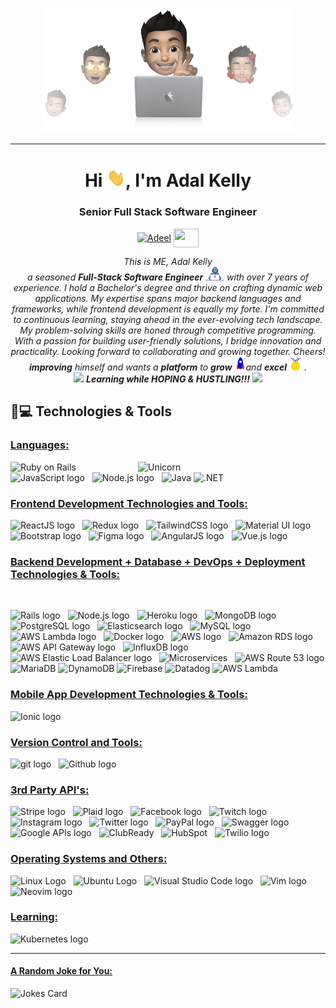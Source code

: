 
<p align="center">
  <img src="github.png" height="200"/>
</p>
<hr>
<h1 align="center">Hi <img src="Hi.gif" width="30px">, I'm Adal Kelly</h1>
<h3 align="center">Senior Full Stack Software Engineer</h3>
<p align="center">
<a href="https://www.linkedin.com/in/adalkelly/" target="_blank"><img align="center" src="https://cdn.jsdelivr.net/npm/simple-icons@3.0.1/icons/linkedin.svg" alt="Adeel" height="30" width="40" /></a>
 <a href = "mailto: adal.kelly92@gmail.com"><img align="center" src="https://simpleicons.org/icons/gmail.svg" height="30" width="40" /></a>
</p>
</p>

<p align="center">
  <em>
    This is ME, Adal Kelly<br>
   a seasoned <b>Full-Stack Software Engineer</b> <img src="Developer.gif" width="30px">  with over 7 years of experience. I hold a Bachelor's degree and thrive on crafting dynamic web applications. My expertise spans major backend languages and frameworks, while frontend development is equally my forte. I'm committed to continuous learning, staying ahead in the ever-evolving tech landscape. My problem-solving skills are honed through competitive programming. With a passion for building user-friendly solutions, I bridge innovation and practicality.  Looking forward to collaborating and growing together. Cheers!
<b>improving</b> himself and wants a <b>platform</b> to
    <b>grow</b> <img src="Rocket.gif" width="18px">and
    <b>excel</b> <img src="Medal.gif" width="20px">&nbsp.
  </em>
  <br>
  <img src="https://media.giphy.com/media/VgCDAzcKvsR6OM0uWg/giphy.gif" width="50" /> <b><i>Learning while HOPING & HUSTLING!!!</i></b> <img src="https://media.giphy.com/media/7j2hfyeVcDtf2/giphy.gif" width="50" />
</p>

## 🚀💻 Technologies & Tools

### <u> Languages: </u>
<img align="right" width=300px alt="Unicorn" src="https://media.giphy.com/media/3ohs4BSacFKI7A717y/giphy.gif" />

<span><img src="https://img.shields.io/badge/Ruby%20on%20Rails-red?style=for-the-badge&logo=ruby-on-rails" alt="Ruby on Rails" title="HTML5" height="25" /></span>
<span><img src="https://img.shields.io/badge/JavaScript-323330?style=for-the-badge&logo=javascript&logoColor=F7DF1E" alt="JavaScript logo" title="JavaScript" height="25" /></span>
&nbsp;
<span><img src="https://img.shields.io/badge/Node.js-339933?style=for-the-badge&logo=node.js&logoColor=white" alt="Node.js logo" title="Node.js" height="25" /></span>
&nbsp;
<span>
  <img
    src="https://img.shields.io/badge/Java-orange?style=for-the-badge&logo=java"
    alt="Java"
    title="Java"
    height="25"
  />
</span>
<span>
  <img
    src="https://img.shields.io/badge/.NET-blue?style=for-the-badge&logo=.net"
    alt=".NET"
    title=".NET"
    height="25"
  />
</span>

### <u> Frontend Development Technologies and Tools: </u>

<span><img src="https://img.shields.io/badge/React-20232A?style=for-the-badge&logo=react&logoColor=61DAFB" alt="ReactJS logo" title="ReactJS" height="25" /></span>
&nbsp;
<span><img src="https://img.shields.io/badge/Redux-593D88?style=for-the-badge&logo=redux&logoColor=white" alt="Redux logo" title="Redux" height="25" /></span>
&nbsp;
<span><img src="https://img.shields.io/badge/Tailwind_CSS-38B2AC?style=for-the-badge&logo=tailwind-css&logoColor=white" alt="TailwindCSS logo" title="TailwindCSS" height="25" /></span>
&nbsp;
<span><img src="https://img.shields.io/badge/Material%20UI-007FFF?style=for-the-badge&logo=mui&logoColor=white" alt="Material UI logo" title="Material UI" height="25" /></span>
&nbsp;
<span><img src="https://img.shields.io/badge/Bootstrap-563D7C?style=for-the-badge&logo=bootstrap&logoColor=white" alt="Bootstrap logo" title="Bootstrap" height="25" /></span>
&nbsp;
<span><img src="https://img.shields.io/badge/figma-563D7C?style=for-the-badge&logo=figma&logoColor=white" alt="Figma logo" title="Figma" height="25" /></span>
&nbsp;
<span><img src="https://img.shields.io/badge/AngularJS-E23237?style=for-the-badge&logo=angularjs&logoColor=white" alt="AngularJS logo" title="AngularJS" height="25" /></span>
&nbsp;
<span><img src="https://img.shields.io/badge/Vue.js-4FC08D?style=for-the-badge&logo=vue.js&logoColor=white" alt="Vue.js logo" title="Vue.js" height="25" /></span>

### <u> Backend Development + Database + DevOps + Deployment Technologies & Tools: </u>

<br>

<span><img src="https://img.shields.io/badge/Ruby_on_Rails-CC0000?style=for-the-badge&logo=ruby-on-rails&logoColor=white" alt="Rails logo" title="Ruby On Rails" height="25" /></span>
&nbsp;
<span><img src="https://img.shields.io/badge/Node.js-339933?style=for-the-badge&logo=nodedotjs&logoColor=white" alt="Node.js logo" title="Node.js" height="25" /></span>
&nbsp;
<span><img src="https://img.shields.io/badge/Heroku-430098?style=for-the-badge&logo=heroku&logoColor=white" alt="Heroku logo" title="Heroku" height="25"/></span>
&nbsp;
<span><img src="https://img.shields.io/badge/MongoDB-4EA94B?style=for-the-badge&logo=mongodb&logoColor=white" alt="MongoDB logo" title="MongoDB" height="25" /></span>
&nbsp;
<span><img src="https://img.shields.io/badge/PostgreSQL-4169E1?style=for-the-badge&logo=postgresql&logoColor=white" alt="PostgreSQL logo" title="PostgreSQL" height="25" /></span>
&nbsp;
<span><img src="https://img.shields.io/badge/Elasticsearch-005571?style=for-the-badge&logo=elasticsearch&logoColor=white" alt="Elasticsearch logo" title="Elasticsearch" height="25" /></span>
&nbsp;
<span><img src = "https://img.shields.io/badge/MySQL-005C84?style=for-the-badge&logo=mysql&logoColor=white" alt="MySQL logo" title="MySQL" height="25"/>
</span>
&nbsp;
<span><img src="https://img.shields.io/badge/AWS%20Lambda-FF9900?style=for-the-badge&logo=amazon-aws&logoColor=white" alt="AWS Lambda logo" title="AWS Lambda" height="25" /></span>
&nbsp;
<span><img src="https://img.shields.io/badge/Docker-2CA5E0?style=for-the-badge&logo=docker&logoColor=white" alt="Docker logo" title="Docker Code" height="25" /></span>
&nbsp;
<span><img src="https://img.shields.io/badge/AWS-232F3E?style=for-the-badge&logo=amazon-aws&logoColor=white" alt="AWS logo" title="Amazon Web Services" height="25" /></span>
&nbsp;
<span><img src="https://img.shields.io/badge/Amazon%20RDS-232F3E?style=for-the-badge&logo=amazon-rds&logoColor=white" alt="Amazon RDS logo" title="Amazon RDS" height="25" /></span>
&nbsp;
<span><img src="https://img.shields.io/badge/AWS%20API%20Gateway-FF9900?style=for-the-badge&logo=amazon-aws&logoColor=white" alt="AWS API Gateway logo" title="AWS API Gateway" height="25" /></span>
&nbsp;
<span><img src="https://img.shields.io/badge/InfluxDB-22ADF6?style=for-the-badge&logo=influxdb&logoColor=white" alt="InfluxDB logo" title="InfluxDB" height="25" /></span>
&nbsp;
<span><img src="https://img.shields.io/badge/AWS%20Elastic%20Load%20Balancer-FF9900?style=for-the-badge&logo=amazon-aws&logoColor=white" alt="AWS Elastic Load Balancer logo" title="AWS Elastic Load Balancer" height="25" /></span>
&nbsp;
<span><img src="https://img.shields.io/badge/Microservices-333333?style=for-the-badge" alt="Microservices" title="Microservices" height="25" /></span>
&nbsp;
<span><img src="https://img.shields.io/badge/AWS%20Route%2053-FF9900?style=for-the-badge&logo=amazon-aws&logoColor=white" alt="AWS Route 53 logo" title="AWS Route 53" height="25" /></span>
<span>
  <img
    src="https://img.shields.io/badge/MariaDB-blue?style=for-the-badge&logo=mariadb"
    alt="MariaDB"
    title="MariaDB"
    height="25"
  />
</span>
<span>
  <img
    src="https://img.shields.io/badge/DynamoDB-blue?style=for-the-badge&logo=amazon-dynamodb"
    alt="DynamoDB"
    title="DynamoDB"
    height="25"
  />
</span>
<span>
  <img
    src="https://img.shields.io/badge/Firebase-orange?style=for-the-badge&logo=firebase"
    alt="Firebase"
    title="Firebase"
    height="25"
  />
</span>
<span>
  <img
    src="https://img.shields.io/badge/Datadog-purple?style=for-the-badge&logo=datadog"
    alt="Datadog"
    title="Datadog"
    height="25"
  />
</span>
<span>
  <img
    src="https://img.shields.io/badge/AWS%20Lambda-orange?style=for-the-badge&logo=amazon-aws"
    alt="AWS Lambda"
    title="AWS Lambda"
    height="25"
  />
</span>

### <u> Mobile App Development Technologies & Tools: </u>

<span><img src="https://img.shields.io/badge/Ionic-3880FF?style=for-the-badge&logo=ionic&logoColor=white" alt="Ionic logo" title="Ionic" height="25" /></span>
&nbsp;

### <u> Version Control and Tools:</u>
<span><img src="https://img.shields.io/badge/GIT-E44C30?style=for-the-badge&logo=git&logoColor=white" alt="git logo" title="Git" height="25" /></span>
&nbsp;
<span><img src="https://img.shields.io/badge/GitHub-100000?style=for-the-badge&logo=github&logoColor=white" alt="Github logo" title="Github" height="25" /></span>
&nbsp;

### <u> 3rd Party API's:</u>
<span>
<span><img src="https://img.shields.io/badge/Stripe-008CDD?style=for-the-badge&logo=stripe&logoColor=white" alt="Stripe logo" title="Stripe" height="25" /></span>
</span>
&nbsp;
<span>
<span><img src="https://img.shields.io/badge/Plaid-4A90E2?style=for-the-badge&logo=plaid&logoColor=white" alt="Plaid logo" title="Plaid" height="25" /></span>
</span>
&nbsp;
<span><img src="https://img.shields.io/badge/Facebook-1877F2?style=for-the-badge&logo=facebook&logoColor=white" alt="Facebook logo" title="Facebook API" height="25" /></span>
&nbsp;
<span><img src="https://img.shields.io/badge/Twitch-9146FF?style=for-the-badge&logo=twitch&logoColor=white" alt="Twitch logo" title="Twitch" height="25" /></span>
&nbsp;
<span><img src="https://img.shields.io/badge/Instagram-E4405F?style=for-the-badge&logo=instagram&logoColor=white" alt="Instagram logo" title="Instagram" height="25" /></span>
&nbsp;
<span><img src="https://img.shields.io/badge/Twitter-1DA1F2?style=for-the-badge&logo=twitter&logoColor=white" alt="Twitter logo" title="Twitter" height="25" /></span>
&nbsp;
<span><img src="https://img.shields.io/badge/PayPal-00457C?style=for-the-badge&logo=paypal&logoColor=white" alt="PayPal logo" title="PayPal" height="25" /></span>
&nbsp;
<span><img src="https://img.shields.io/badge/Swagger-85EA2D?style=for-the-badge&logo=swagger&logoColor=black" alt="Swagger logo" title="Swagger" height="25" /></span>
&nbsp;
<span><img src="https://img.shields.io/badge/Google%20APIs-4285F4?style=for-the-badge&logo=google&logoColor=white" alt="Google APIs logo" title="Google APIs" height="25" /></span>
&nbsp;
<span><img src="https://img.shields.io/badge/ClubReady-333333?style=for-the-badge" alt="ClubReady" title="ClubReady" height="25" /></span>
&nbsp;
<span><img src="https://img.shields.io/badge/HubSpot-FF7A59?style=for-the-badge&logo=hubspot&logoColor=white" alt="HubSpot" title="HubSpot" height="25" /></span>
&nbsp;
<span><span><img src="https://img.shields.io/badge/Twilio-F22F46?style=for-the-badge&logo=twilio&logoColor=white" alt="Twilio logo" title="Twilio" height="25" /></span>



### <u> Operating Systems and Others:</u>
<span>
<img src = "https://img.shields.io/badge/Linux-FCC624?style=for-the-badge&logo=linux&logoColor=black" alt="Linux Logo"  title="Linux" height="25"/>
</span>
&nbsp;
<span>
<img src = "https://img.shields.io/badge/Ubuntu-E95420?style=for-the-badge&logo=ubuntu&logoColor=white" alt="Ubuntu Logo"  title="Ubuntu" height="25"/>
</span>
&nbsp;
<span><img src="https://img.shields.io/badge/VSCode-0078D4?style=for-the-badge&logo=visual%20studio%20code&logoColor=white" alt="Visual Studio Code logo" title="Visual Studio Code" height="25" /></span>
&nbsp;
<span><img src="https://img.shields.io/badge/VIM-%2311AB00.svg?&style=for-the-badge&logo=vim&logoColor=white" alt="Vim logo" title="Vim" height="25" /></span>
&nbsp;
<span><img src="https://img.shields.io/badge/NeoVim-%2357A143.svg?&style=for-the-badge&logo=neovim&logoColor=white" alt="Neovim logo" title="Neovim" height="25" /></span>

<br>

### <u> Learning:</u>
<span><img src="https://img.shields.io/badge/Kubernetes-326CE5?style=for-the-badge&logo=kubernetes&logoColor=white" alt="Kubernetes logo" title="Kubernetes" height="25" /></span>
&nbsp;
<hr>

#### <u> A Random Joke for You:</u>

![Jokes Card](https://readme-jokes.vercel.app/api)
